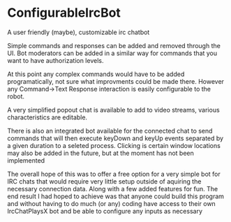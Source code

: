 # ConfigurableIrcBot

A user friendly (maybe), customizable irc chatbot

Simple commands and responses can be added and removed through the UI.
Bot moderators can be added in a similar way for commands that you want to have authorization levels.

At this point any complex commands would have to be added programatically, not sure what improvments could be made there.
However any Command->Text Response interaction is easily configurable to the robot.

A very simplified popout chat is available to add to video streams, various characteristics are editable.

There is also an integrated bot available for the connected chat to send commands that will then execute 
keyDown and keyUp events separated by a given duration to a seleted process.  Clicking is certain window locations may also
be added in the future, but at the moment has not been implemented

The overall hope of this was to offer a free option for a very simple bot for IRC chats that would require very little setup
outside of aquiring the necessary connection data.  Along with a few added features for fun.
The end result I had hoped to achieve was that anyone could build this program and without having to do much (or any) coding
have access to their own IrcChatPlaysX bot and be able to configure any inputs as necessary
